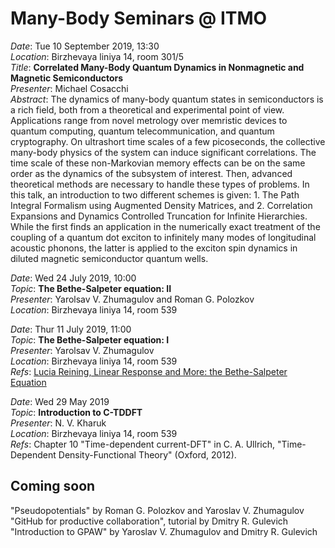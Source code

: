 # Many-Body Seminars @ ITMO

_Date_: Tue 10 September 2019, 13:30 <br/>
_Location_: Birzhevaya liniya 14, room 301/5 <br/>
_Title_: **Correlated Many-Body Quantum Dynamics in Nonmagnetic and Magnetic Semiconductors** <br/>
_Presenter_: Michael Cosacchi <br/>
_Abstract_: The dynamics of many-body quantum states in semiconductors is a rich field, both from a theoretical and experimental point of view. Applications range from novel metrology over memristic devices to quantum computing, quantum telecommunication, and quantum cryptography. On ultrashort time scales of a few picoseconds, the collective many-body physics of the system can induce significant correlations. The time scale of these non-Markovian memory effects can be on the same order as the dynamics of the subsystem of interest. Then, advanced theoretical methods are necessary to handle these types of problems. In this talk, an introduction to two different schemes is given: 1. The Path Integral Formalism using Augmented Density Matrices, and 2. Correlation Expansions and Dynamics Controlled Truncation for Infinite Hierarchies. While the first finds an application in the numerically exact treatment of the coupling of a quantum dot exciton to infinitely many modes of longitudinal acoustic phonons, the latter is applied to the exciton spin dynamics in diluted magnetic semiconductor quantum wells. 

_Date_: Wed 24 July 2019, 10:00 <br/>
_Topic_: **The Bethe-Salpeter equation: II** <br/>
_Presenter_: Yarolsav V. Zhumagulov and Roman G. Polozkov <br/>
_Location_: Birzhevaya liniya 14, room 539 <br/>

_Date_: Thur 11 July 2019, 11:00 <br/>
_Topic_: **The Bethe-Salpeter equation: I** <br/>
_Presenter_: Yarolsav V. Zhumagulov <br/>
_Location_: Birzhevaya liniya 14, room 539 <br/>
_Refs_: [Lucia Reining, Linear Response and More: the Bethe-Salpeter Equation](https://www.cond-mat.de/events/correl16/manuscripts/reining.pdf)

_Date_: Wed 29 May 2019 <br/>
_Topic_: **Introduction to C-TDDFT** <br/>
_Presenter_: N. V. Kharuk <br/>
_Location_: Birzhevaya liniya 14, room 539 <br/>
_Refs_: Chapter 10 "Time-dependent current-DFT" in C. A. Ullrich, "Time-Dependent Density-Functional Theory" (Oxford, 2012). 

## Coming soon

"Pseudopotentials" by Roman G. Polozkov and Yaroslav V. Zhumagulov <br/>
"GitHub for productive collaboration", tutorial by Dmitry R. Gulevich <br/>
"Introduction to GPAW" by Yaroslav V. Zhumagulov and Dmitry R. Gulevich <br/>

